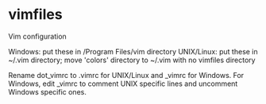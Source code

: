 # vimfiles

Vim configuration

Windows: put these in /Program Files/vim directory
UNIX/Linux: put these in ~/.vim directory; move 'colors' directory to ~/.vim with no vimfiles directory

Rename dot_vimrc to .vimrc for UNIX/Linux and \_vimrc for Windows. For Windows, edit \_vimrc to comment UNIX specific lines and uncomment Windows specific ones.
